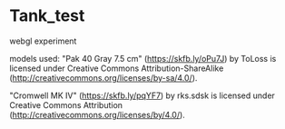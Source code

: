 # Tank_test
webgl experiment


models used:
"Pak 40 Gray 7.5 cm" (https://skfb.ly/oPu7J) by ToLoss is licensed under Creative Commons Attribution-ShareAlike (http://creativecommons.org/licenses/by-sa/4.0/).

"Cromwell MK IV" (https://skfb.ly/pqYF7) by rks.sdsk is licensed under Creative Commons Attribution (http://creativecommons.org/licenses/by/4.0/).